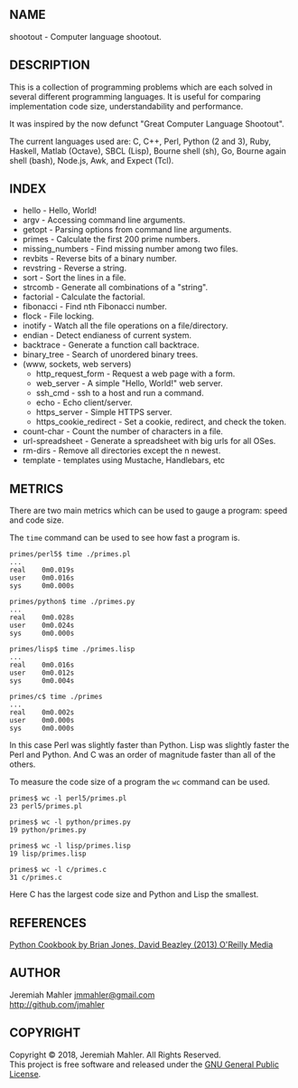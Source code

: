 
NAME
----

shootout - Computer language shootout.

DESCRIPTION
-----------

This is a collection of programming problems which are each solved in
several different programming languages.  It is useful for comparing
implementation code size, understandability and performance.

It was inspired by the now defunct "Great Computer Language Shootout".

The current languages used are: C, C++, Perl, Python (2 and 3),
Ruby, Haskell, Matlab (Octave), SBCL (Lisp), Bourne shell (sh),
Go, Bourne again shell (bash), Node.js, Awk, and Expect (Tcl).

INDEX
-----

* hello - Hello, World!
* argv - Accessing command line arguments.
* getopt - Parsing options from command line arguments.
* primes - Calculate the first 200 prime numbers.
* missing_numbers - Find missing number among two files.
* revbits - Reverse bits of a binary number.
* revstring - Reverse a string.
* sort - Sort the lines in a file.
* strcomb - Generate all combinations of a "string".
* factorial - Calculate the factorial.
* fibonacci - Find nth Fibonacci number.
* flock - File locking.
* inotify - Watch all the file operations on a file/directory.
* endian - Detect endianess of current system.
* backtrace - Generate a function call backtrace.
* binary_tree - Search of unordered binary trees.
* (www, sockets, web servers)
  * http_request_form - Request a web page with a form.
  * web_server - A simple "Hello, World!" web server.
  * ssh_cmd - ssh to a host and run a command.
  * echo - Echo client/server.
  * https_server - Simple HTTPS server.
  * https_cookie_redirect - Set a cookie, redirect, and check the token.
* count-char - Count the number of characters in a file.
* url-spreadsheet - Generate a spreadsheet with big urls for all OSes.
* rm-dirs - Remove all directories except the n newest.
* template - templates using Mustache, Handlebars, etc

METRICS
-------

There are two main metrics which can be used to gauge a
program: speed and code size.

The `time` command can be used to see how fast a program is.

    primes/perl5$ time ./primes.pl
    ...
    real    0m0.019s
    user    0m0.016s
    sys     0m0.000s

    primes/python$ time ./primes.py
    ...
    real    0m0.028s
    user    0m0.024s
    sys     0m0.000s

    primes/lisp$ time ./primes.lisp
    ...
    real    0m0.016s
    user    0m0.012s
    sys     0m0.004s

    primes/c$ time ./primes
    ...
    real    0m0.002s
    user    0m0.000s
    sys     0m0.000s

In this case Perl was slightly faster than Python.
Lisp was slightly faster the Perl and Python.
And C was an order of magnitude faster than all of the others.

To measure the code size of a program the `wc` command can be used.

    primes$ wc -l perl5/primes.pl 
    23 perl5/primes.pl

    primes$ wc -l python/primes.py
    19 python/primes.py

    primes$ wc -l lisp/primes.lisp
    19 lisp/primes.lisp

    primes$ wc -l c/primes.c
    31 c/primes.c

Here C has the largest code size and Python and Lisp the smallest.

REFERENCES
----------

[Python Cookbook by Brian Jones, David Beazley (2013) O'Reilly Media](http://shop.oreilly.com/product/0636920027072.do)

AUTHOR
------

Jeremiah Mahler <jmmahler@gmail.com><br>
<http://github.com/jmahler>

COPYRIGHT
---------

Copyright &copy; 2018, Jeremiah Mahler.  All Rights Reserved.<br>
This project is free software and released under
the [GNU General Public License][gpl].

 [gpl]: http://www.gnu.org/licenses/gpl.html

